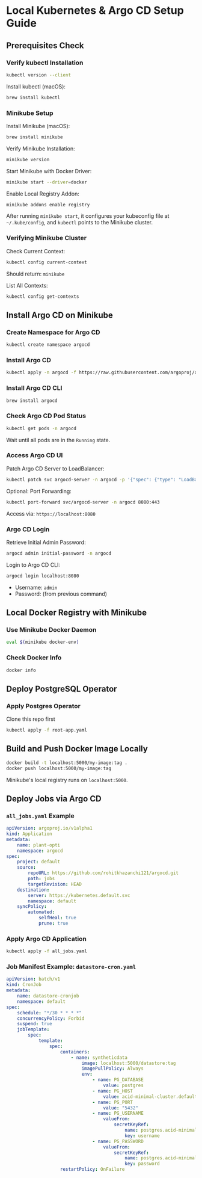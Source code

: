 # Local Kubernetes & Argo CD Setup Guide

## Prerequisites Check

### Verify kubectl Installation
```bash
kubectl version --client
```
Install kubectl (macOS):
```bash
brew install kubectl
```

### Minikube Setup
Install Minikube (macOS):
```bash
brew install minikube
```
Verify Minikube Installation:
```bash
minikube version
```
Start Minikube with Docker Driver:
```bash
minikube start --driver=docker
```
Enable Local Registry Addon:
```bash
minikube addons enable registry
```
After running `minikube start`, it configures your kubeconfig file at `~/.kube/config`, and `kubectl` points to the Minikube cluster.

### Verifying Minikube Cluster
Check Current Context:
```bash
kubectl config current-context
```
Should return: `minikube`

List All Contexts:
```bash
kubectl config get-contexts
```

## Install Argo CD on Minikube

### Create Namespace for Argo CD
```bash
kubectl create namespace argocd
```

### Install Argo CD
```bash
kubectl apply -n argocd -f https://raw.githubusercontent.com/argoproj/argo-cd/stable/manifests/install.yaml
```

### Install Argo CD CLI
```bash
brew install argocd
```

### Check Argo CD Pod Status
```bash
kubectl get pods -n argocd
```
Wait until all pods are in the `Running` state.

### Access Argo CD UI
Patch Argo CD Server to LoadBalancer:
```bash
kubectl patch svc argocd-server -n argocd -p '{"spec": {"type": "LoadBalancer"}}'
```
Optional: Port Forwarding:
```bash
kubectl port-forward svc/argocd-server -n argocd 8080:443
```
Access via: `https://localhost:8080`

### Argo CD Login
Retrieve Initial Admin Password:
```bash
argocd admin initial-password -n argocd
```
Login to Argo CD CLI:
```bash
argocd login localhost:8080
```
- Username: `admin`
- Password: (from previous command)

## Local Docker Registry with Minikube

### Use Minikube Docker Daemon
```bash
eval $(minikube docker-env)
```

### Check Docker Info
```bash
docker info
```

## Deploy PostgreSQL Operator

### Apply Postgres Operator 
Clone this repo first
```bash
kubectl apply -f root-app.yaml
```

## Build and Push Docker Image Locally 
```bash
docker build -t localhost:5000/my-image:tag .
docker push localhost:5000/my-image:tag
```
Minikube's local registry runs on `localhost:5000`.


## Deploy Jobs via Argo CD

### `all_jobs.yaml` Example
```yaml
apiVersion: argoproj.io/v1alpha1
kind: Application
metadata:
    name: plant-opti
    namespace: argocd
spec:
    project: default
    source:
        repoURL: https://github.com/rohitkhazanchi121/argocd.git
        path: jobs
        targetRevision: HEAD
    destination:
        server: https://kubernetes.default.svc
        namespace: default
    syncPolicy:
        automated:
            selfHeal: true
            prune: true
```

### Apply Argo CD Application
```bash
kubectl apply -f all_jobs.yaml
```

### Job Manifest Example: `datastore-cron.yaml`
```yaml
apiVersion: batch/v1
kind: CronJob
metadata:
    name: datastore-cronjob
    namespace: default
spec:
    schedule: "*/30 * * * *"
    concurrencyPolicy: Forbid
    suspend: true
    jobTemplate:
        spec:
            template:
                spec:
                    containers:
                        - name: syntheticdata
                            image: localhost:5000/datastore:tag
                            imagePullPolicy: Always
                            env:
                                - name: PG_DATABASE
                                    value: postgres
                                - name: PG_HOST
                                    value: acid-minimal-cluster.default.svc.cluster.local
                                - name: PG_PORT
                                    value: "5432"
                                - name: PG_USERNAME
                                    valueFrom:
                                        secretKeyRef:
                                            name: postgres.acid-minimal-cluster.credentials.postgresql.acid.zalan.do
                                            key: username
                                - name: PG_PASSWORD
                                    valueFrom:
                                        secretKeyRef:
                                            name: postgres.acid-minimal-cluster.credentials.postgresql.acid.zalan.do
                                            key: password
                    restartPolicy: OnFailure
```

